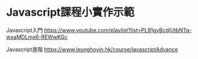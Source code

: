 # Javascript課程小實作示範

Javascript入門
https://www.youtube.com/playlist?list=PL91gvBcdjUtbNTq-wxaMDLmx6-REWwKGc

Javascript進階
https://www.leunghoyin.hk/course/javascriptAdvance
